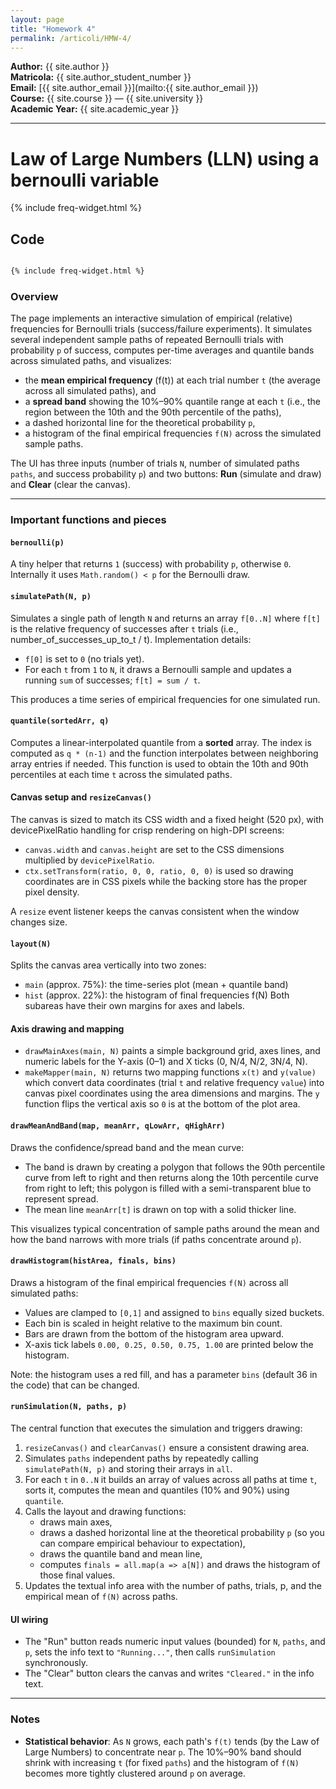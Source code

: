 ```yaml
---
layout: page
title: "Homework 4"
permalink: /articoli/HMW-4/
---
```


**Author:** {{ site.author }}  
**Matricola:** {{ site.author_student_number }}  
**Email:** [{{ site.author_email }}](mailto:{{ site.author_email }})  
**Course:** {{ site.course }} — {{ site.university }}  
**Academic Year:** {{ site.academic_year }}

---

#  Law of Large Numbers (LLN) using a bernoulli variable

{% include freq-widget.html %}



## Code

```html

{% include freq-widget.html %}

```

### Overview
The page implements an interactive simulation of empirical (relative) frequencies for Bernoulli trials (success/failure experiments). It simulates several independent sample paths of repeated Bernoulli trials with probability `p` of success, computes per-time averages and quantile bands across simulated paths, and visualizes:
- the **mean empirical frequency** \(f(t)\) at each trial number `t` (the average across all simulated paths), and
- a **spread band** showing the 10%–90% quantile range at each `t` (i.e., the region between the 10th and the 90th percentile of the paths),
- a dashed horizontal line for the theoretical probability `p`,
- a histogram of the final empirical frequencies `f(N)` across the simulated sample paths.

The UI has three inputs (number of trials `N`, number of simulated paths `paths`, and success probability `p`) and two buttons: **Run** (simulate and draw) and **Clear** (clear the canvas).

---

### Important functions and pieces

#### `bernoulli(p)`
A tiny helper that returns `1` (success) with probability `p`, otherwise `0`. Internally it uses `Math.random() < p` for the Bernoulli draw.

#### `simulatePath(N, p)`
Simulates a single path of length `N` and returns an array `f[0..N]` where `f[t]` is the relative frequency of successes after `t` trials (i.e., number_of_successes_up_to_t / t). Implementation details:
- `f[0]` is set to `0` (no trials yet).
- For each `t` from `1` to `N`, it draws a Bernoulli sample and updates a running `sum` of successes; `f[t] = sum / t`.

This produces a time series of empirical frequencies for one simulated run.

#### `quantile(sortedArr, q)`
Computes a linear-interpolated quantile from a **sorted** array. The index is computed as `q * (n-1)` and the function interpolates between neighboring array entries if needed. This function is used to obtain the 10th and 90th percentiles at each time `t` across the simulated paths.

#### Canvas setup and `resizeCanvas()`
The canvas is sized to match its CSS width and a fixed height (520 px), with devicePixelRatio handling for crisp rendering on high-DPI screens:
- `canvas.width` and `canvas.height` are set to the CSS dimensions multiplied by `devicePixelRatio`.
- `ctx.setTransform(ratio, 0, 0, ratio, 0, 0)` is used so drawing coordinates are in CSS pixels while the backing store has the proper pixel density.

A `resize` event listener keeps the canvas consistent when the window changes size.

#### `layout(N)`
Splits the canvas area vertically into two zones:
- `main` (approx. 75%): the time-series plot (mean + quantile band)
- `hist` (approx. 22%): the histogram of final frequencies f(N)
Both subareas have their own margins for axes and labels.

#### Axis drawing and mapping
- `drawMainAxes(main, N)` paints a simple background grid, axes lines, and numeric labels for the Y-axis (0–1) and X ticks (0, N/4, N/2, 3N/4, N).
- `makeMapper(main, N)` returns two mapping functions `x(t)` and `y(value)` which convert data coordinates (trial `t` and relative frequency `value`) into canvas pixel coordinates using the area dimensions and margins. The `y` function flips the vertical axis so `0` is at the bottom of the plot area.

#### `drawMeanAndBand(map, meanArr, qLowArr, qHighArr)`
Draws the confidence/spread band and the mean curve:
- The band is drawn by creating a polygon that follows the 90th percentile curve from left to right and then returns along the 10th percentile curve from right to left; this polygon is filled with a semi-transparent blue to represent spread.
- The mean line `meanArr[t]` is drawn on top with a solid thicker line.

This visualizes typical concentration of sample paths around the mean and how the band narrows with more trials (if paths concentrate around `p`).

#### `drawHistogram(histArea, finals, bins)`
Draws a histogram of the final empirical frequencies `f(N)` across all simulated paths:
- Values are clamped to `[0,1]` and assigned to `bins` equally sized buckets.
- Each bin is scaled in height relative to the maximum bin count.
- Bars are drawn from the bottom of the histogram area upward.
- X-axis tick labels `0.00, 0.25, 0.50, 0.75, 1.00` are printed below the histogram.

Note: the histogram uses a red fill, and has a parameter `bins` (default 36 in the code) that can be changed.

#### `runSimulation(N, paths, p)`
The central function that executes the simulation and triggers drawing:
1. `resizeCanvas()` and `clearCanvas()` ensure a consistent drawing area.
2. Simulates `paths` independent paths by repeatedly calling `simulatePath(N, p)` and storing their arrays in `all`.
3. For each `t` in `0..N` it builds an array of values across all paths at time `t`, sorts it, computes the mean and quantiles (10% and 90%) using `quantile`.
4. Calls the layout and drawing functions:
   - draws main axes,
   - draws a dashed horizontal line at the theoretical probability `p` (so you can compare empirical behaviour to expectation),
   - draws the quantile band and mean line,
   - computes `finals = all.map(a => a[N])` and draws the histogram of those final values.
5. Updates the textual info area with the number of paths, trials, p, and the empirical mean of `f(N)` across paths.

#### UI wiring
- The "Run" button reads numeric input values (bounded) for `N`, `paths`, and `p`, sets the info text to `"Running..."`, then calls `runSimulation` synchronously.
- The "Clear" button clears the canvas and writes `"Cleared."` in the info text.

---

### Notes 

- **Statistical behavior**: As `N` grows, each path's `f(t)` tends (by the Law of Large Numbers) to concentrate near `p`. The 10%–90% band should shrink with increasing `t` (for fixed `paths`) and the histogram of `f(N)` becomes more tightly clustered around `p` on average.
